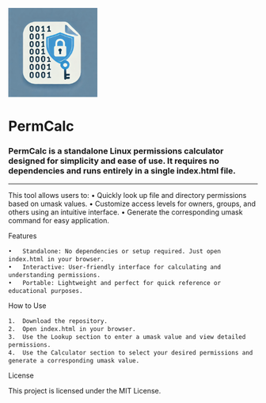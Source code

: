  ![Logo](img/apple-touch-icon.png)
 
# PermCalc



### PermCalc is a standalone Linux permissions calculator designed for simplicity and ease of use. It requires no dependencies and runs entirely in a single index.html file.

---------------------------

This tool allows users to:
	•	Quickly look up file and directory permissions based on umask values.
	•	Customize access levels for owners, groups, and others using an intuitive interface.
	•	Generate the corresponding umask command for easy application.

Features

	•	Standalone: No dependencies or setup required. Just open index.html in your browser.
	•	Interactive: User-friendly interface for calculating and understanding permissions.
	•	Portable: Lightweight and perfect for quick reference or educational purposes.

How to Use

	1.	Download the repository.
	2.	Open index.html in your browser.
	3.	Use the Lookup section to enter a umask value and view detailed permissions.
	4.	Use the Calculator section to select your desired permissions and generate a corresponding umask value.

License

This project is licensed under the MIT License.

